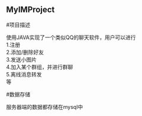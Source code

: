 ## MyIMProject  

#项目描述  

使用JAVA实现了一个类似QQ的聊天软件，用户可以进行  
1.注册  
2.添加/删除好友  
3.发送小图片  
4.加入某个群组，并进行群聊  
5.离线消息转发  
等

#数据存储  

服务器端的数据都存储在mysql中
